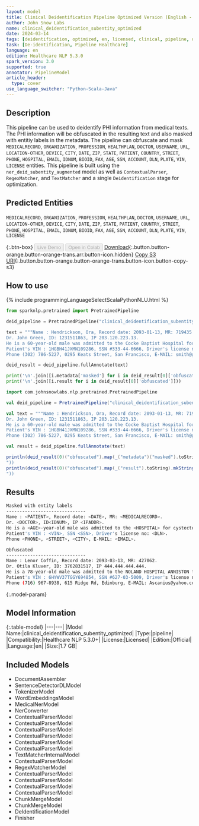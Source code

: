 ```yaml
---
layout: model
title: Clinical Deidentification Pipeline Optimized Version (English - Subentity)
author: John Snow Labs
name: clinical_deidentification_subentity_optimized
date: 2024-03-14
tags: [deidentification, optimized, en, licensed, clinical, pipeline, obfuscation, mask]
task: [De-identification, Pipeline Healthcare]
language: en
edition: Healthcare NLP 5.3.0
spark_version: 3.0
supported: true
annotator: PipelineModel
article_header:
  type: cover
use_language_switcher: "Python-Scala-Java"
---
```


## Description

This pipeline can be used to deidentify PHI information from medical texts. The PHI information will be obfuscated in the resulting text and also masked with entitiy labels in the metadata. The pipeline can obfuscate and mask `MEDICALRECORD`, `ORGANIZATION`, `PROFESSION`, `HEALTHPLAN`, `DOCTOR`, `USERNAME`, `URL`, `LOCATION-OTHER`, `DEVICE`, `CITY`, `DATE`, `ZIP`, `STATE`, `PATIENT`, `COUNTRY`, `STREET`, `PHONE`, `HOSPITAL`, `EMAIL`, `IDNUM`, `BIOID`, `FAX`, `AGE`, `SSN`, `ACCOUNT`, `DLN`, `PLATE`, `VIN`, `LICENSE` entities. This pipeline is built using the `ner_deid_subentity_augmented` model as well as `ContextualParser`, `RegexMatcher`, and `TextMatcher` and a single `Deidentification` stage for optimization.

## Predicted Entities

`MEDICALRECORD`, `ORGANIZATION`, `PROFESSION`, `HEALTHPLAN`, `DOCTOR`, `USERNAME`, `URL`, `LOCATION-OTHER`, `DEVICE`, `CITY`, `DATE`, `ZIP`, `STATE`, `PATIENT`, `COUNTRY`, `STREET`, `PHONE`, `HOSPITAL`, `EMAIL`, `IDNUM`, `BIOID`, `FAX`, `AGE`, `SSN`, `ACCOUNT`, `DLN`, `PLATE`, `VIN`, `LICENSE`

{:.btn-box}
<button class="button button-orange" disabled>Live Demo</button>
<button class="button button-orange" disabled>Open in Colab</button>
[Download](https://s3.amazonaws.com/auxdata.johnsnowlabs.com/clinical/models/clinical_deidentification_subentity_optimized_en_5.3.0_3.0_1710417564670.zip){:.button.button-orange.button-orange-trans.arr.button-icon.hidden}
[Copy S3 URI](s3://auxdata.johnsnowlabs.com/clinical/models/clinical_deidentification_subentity_optimized_en_5.3.0_3.0_1710417564670.zip){:.button.button-orange.button-orange-trans.button-icon.button-copy-s3}

## How to use

<div class="tabs-box" markdown="1">
{% include programmingLanguageSelectScalaPythonNLU.html %}
  
```python
from sparknlp.pretrained import PretrainedPipeline

deid_pipeline = PretrainedPipeline("clinical_deidentification_subentity_optimized", "en", "clinical/models")

text = """Name : Hendrickson, Ora, Record date: 2093-01-13, MR: 719435.
Dr. John Green, ID: 1231511863, IP 203.120.223.13.
He is a 60-year-old male was admitted to the Cocke Baptist Hospital for cystectomy on 01/13/93.
Patient's VIN : 1HGBH41JXMN109286, SSN #333-44-6666, Driver's license no: A334455B.
Phone (302) 786-5227, 0295 Keats Street, San Francisco, E-MAIL: smith@gmail.com."""

deid_result = deid_pipeline.fullAnnotate(text)

print('\n'.join([i.metadata['masked'] for i in deid_result[0]['obfuscated']]))
print('\n'.join([i.result for i in deid_result[0]['obfuscated']]))
```
```scala
import com.johnsnowlabs.nlp.pretrained.PretrainedPipeline

val deid_pipeline = PretrainedPipeline("clinical_deidentification_subentity_optimized", "en", "clinical/models")

val text = """Name : Hendrickson, Ora, Record date: 2093-01-13, MR: 719435.
Dr. John Green, ID: 1231511863, IP 203.120.223.13.
He is a 60-year-old male was admitted to the Cocke Baptist Hospital for cystectomy on 01/13/93.
Patient's VIN : 1HGBH41JXMN109286, SSN #333-44-6666, Driver's license no: A334455B.
Phone (302) 786-5227, 0295 Keats Street, San Francisco, E-MAIL: smith@gmail.com."""

val result = deid_pipeline.fullAnnotate(text)

println(deid_result(0)("obfuscated").map(_("metadata")("masked").toString).mkString("
"))
println(deid_result(0)("obfuscated").map(_("result").toString).mkString("
"))
```
</div>

## Results

```bash
Masked with entity labels
------------------------------
Name : <PATIENT>, Record date: <DATE>, MR: <MEDICALRECORD>.
Dr. <DOCTOR>, ID<IDNUM>, IP <IPADDR>.
He is a <AGE>-year-old male was admitted to the <HOSPITAL> for cystectomy on <DATE>.
Patient's VIN : <VIN>, SSN <SSN>, Driver's license no: <DLN>.
Phone <PHONE>, <STREET>, <CITY>, E-MAIL: <EMAIL>.

Obfuscated
------------------------------
Name : Lenor Coffin, Record date: 2093-03-13, MR: 427062.
Dr. Otila Kluver, ID: 3762831517, IP 444.444.444.444.
He is a 78-year-old male was admitted to the NOLAND HOSPITAL ANNISTON for cystectomy on 03/13/93.
Patient's VIN : 6HYWV37TGGY694854, SSN #627-03-5009, Driver's license no: F818299B.
Phone (716) 967-8938, 615 Ridge Rd, Edinburg, E-MAIL: Ascanius@yahoo.com.
```

{:.model-param}
## Model Information

{:.table-model}
|---|---|
|Model Name:|clinical_deidentification_subentity_optimized|
|Type:|pipeline|
|Compatibility:|Healthcare NLP 5.3.0+|
|License:|Licensed|
|Edition:|Official|
|Language:|en|
|Size:|1.7 GB|

## Included Models

- DocumentAssembler
- SentenceDetectorDLModel
- TokenizerModel
- WordEmbeddingsModel
- MedicalNerModel
- NerConverter
- ContextualParserModel
- ContextualParserModel
- ContextualParserModel
- ContextualParserModel
- ContextualParserModel
- ContextualParserModel
- TextMatcherInternalModel
- ContextualParserModel
- RegexMatcherModel
- ContextualParserModel
- ContextualParserModel
- ContextualParserModel
- ContextualParserModel
- ChunkMergeModel
- ChunkMergeModel
- DeIdentificationModel
- Finisher
